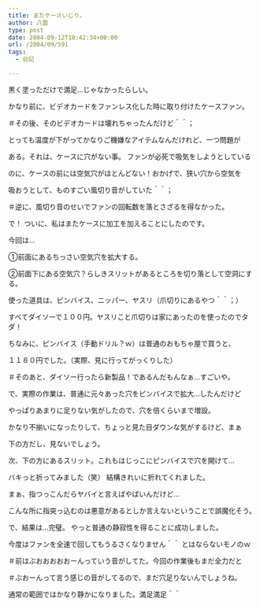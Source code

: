 ```yaml
---
title: またケースいじり。
author: 八雲
type: post
date: 2004-09-12T10:42:34+00:00
url: /2004/09/591
tags:
  - 日記

---
```

黒く塗っただけで満足…じゃなかったらしい。

かなり前に、ビデオカードをファンレス化した時に取り付けたケースファン。
  
＃その後、そのビデオカードは壊れちゃったんだけど＾＾；
  
とっても温度が下がってかなりご機嫌なアイテムなんだけれど、一つ問題が
  
ある。それは、ケースに穴がない事。 ファンが必死で吸気をしようとしている
  
のに、ケースの前には空気穴がほとんどない！おかげで、狭い穴から空気を
  
吸おうとして、ものすごい風切り音がしていた＾＾；
  
＃逆に、風切り音のせいでファンの回転数を落とさざるを得なかった。

で！ ついに、私はまたケースに加工を加えることにしたのです。
  
今回は…
  
①前面にあるちっさい空気穴を拡大する。
  
②前面下にある空気穴？らしきスリットがあるところを切り落として空洞にする。

使った道具は、ピンバイス、ニッパー、ヤスリ（爪切りにあるやつ＾＾；）
  
すべてダイソーで１００円。ヤスリこと爪切りは家にあったのを使ったのでタダ！
  
ちなみに、ピンバイス（手動ドリル？ｗ）は普通のおもちゃ屋で買うと、
  
１１８０円でした。（実際、見に行ってがっくりした）
  
＃そのあと、ダイソー行ったら新製品！であるんだもんなぁ…すごいや。

で、実際の作業は、普通に元々あった穴をピンバイスで拡大…したんだけど
  
やっぱりあまりに足りない気がしたので、穴を倍くらいまで増設。
  
かなり不揃いになったりして、ちょっと見た目ダウンな気がするけど、まぁ
  
下の方だし、見ないでしょう。

次、下の方にあるスリット。これもはじっこにピンバイスで穴を開けて…
  
バキっと折ってみました（笑） 結構きれいに折れてくれました。
  
まぁ、指つっこんだらヤバイと言えばやばいんだけど…
  
こんな所に指突っ込むのは悪意があるとしか言えないということで誤魔化そう。

で、結果は…完璧。 やっと普通の静寂性を得ることに成功しました。
  
今度はファンを全速で回してもうるさくなりません＾＾ とはならないモノのｗ
  
＃前はぶおおおおおーんっていう音がしてた。今回の作業後もまだ全力だと
  
＃ぶおーんって言う感じの音がしてるので、まだ穴足りないんでしょうね。
  
通常の範囲ではかなり静かになりました。満足満足＾＾
